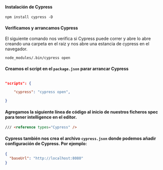 #### Instalación de Cypress

`npm install cypress -D`

#### Verificamos y arrancamos Cypress

El siguiente comando nos verifica si Cypress puede correr y abre lo abre creando una carpeta en el raiz y nos abre una estancia de cypress en el navegador.

`node_modules/.bin/cypress open`

#### Creamos el script en el `package.json` parar arrancar Cypress

```json

"scripts": {

    "cypress": "cypress open",

}

```

#### Agregamos la siguiente línea de código al inicio de nuestros ficheros spec para tener intelligence en el editor.

```html
/// <reference types="Cypress" />
```

#### Cypress también nos crea el archivo `cypress.json` donde podemos añadir configuración de Cypress. Por ejemplo:

```json
{
  "baseUrl": "http://localhost:8080"
}
```
